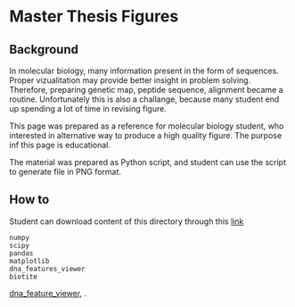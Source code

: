 # Master Thesis Figures

## Background
In molecular biology, many information present in the form of sequences.
Proper vizualitation may provide better insight in problem solving.
Therefore, preparing genetic map, peptide sequence, alignment became a routine.
Unfortunately this is also a challange,
because many student end up spending a lot of time in revising figure.

This page was prepared as a reference for molecular biology student,
who interested in alternative way to produce a high quality figure.
The purpose inf this page is educational.

The material was prepared as Python script,
and student can use the script to
generate file in PNG format.

## How to
Student can download content of this directory through this 
[link](https://github.com/katondr/master-thesis-figure)
```
numpy
scipy
pandas
matplotlib
dna_features_viewer
biotite
```
[dna_feature_viewer](https://github.com/Edinburgh-Genome-Foundry/DnaFeaturesViewer), .

